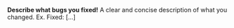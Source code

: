**Describe what bugs you fixed!**
A clear and concise description of what you changed. Ex. Fixed: [...]